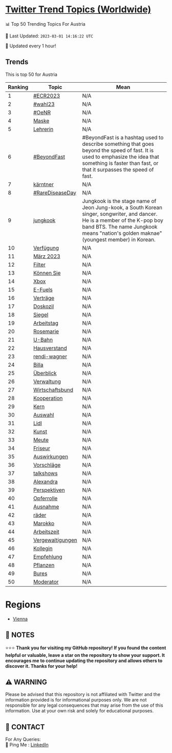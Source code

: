 [Twitter Trend Topics (Worldwide)](https://github.com/ErcinDedeoglu/Twitter-Trend-Topics)
==========


📊 Top 50 Trending Topics For Austria

📆 Last Updated: `2023-03-01 14:16:22 UTC`

🔧 Updated every 1 hour!


## Trends

This is top 50 for Austria

| Ranking | Topic | Mean |
| ------- | ------------ | ------------ |
| 1 | [#ECR2023](http://twitter.com/search?q=%23ECR2023) | N/A |
| 2 | [#wahl23](http://twitter.com/search?q=%23wahl23) | N/A |
| 3 | [#OeNR](http://twitter.com/search?q=%23OeNR) | N/A |
| 4 | [Maske](http://twitter.com/search?q=Maske) | N/A |
| 5 | [Lehrerin](http://twitter.com/search?q=Lehrerin) | N/A |
| 6 | [#BeyondFast](http://twitter.com/search?q=%23BeyondFast) | #BeyondFast is a hashtag used to describe something that goes beyond the speed of fast. It is used to emphasize the idea that something is faster than fast, or that it surpasses the speed of fast. |
| 7 | [kärntner](http://twitter.com/search?q=k%c3%a4rntner) | N/A |
| 8 | [#RareDiseaseDay](http://twitter.com/search?q=%23RareDiseaseDay) | N/A |
| 9 | [jungkook](http://twitter.com/search?q=jungkook) | Jungkook is the stage name of Jeon Jung-kook, a South Korean singer, songwriter, and dancer. He is a member of the K-pop boy band BTS. The name Jungkook means "nation's golden maknae" (youngest member) in Korean. |
| 10 | [Verfügung](http://twitter.com/search?q=Verf%c3%bcgung) | N/A |
| 11 | [März 2023](http://twitter.com/search?q=M%c3%a4rz+2023) | N/A |
| 12 | [Filter](http://twitter.com/search?q=Filter) | N/A |
| 13 | [Können Sie](http://twitter.com/search?q=K%c3%b6nnen+Sie) | N/A |
| 14 | [Xbox](http://twitter.com/search?q=Xbox) | N/A |
| 15 | [E-Fuels](http://twitter.com/search?q=E-Fuels) | N/A |
| 16 | [Verträge](http://twitter.com/search?q=Vertr%c3%a4ge) | N/A |
| 17 | [Doskozil](http://twitter.com/search?q=Doskozil) | N/A |
| 18 | [Siegel](http://twitter.com/search?q=Siegel) | N/A |
| 19 | [Arbeitstag](http://twitter.com/search?q=Arbeitstag) | N/A |
| 20 | [Rosemarie](http://twitter.com/search?q=Rosemarie) | N/A |
| 21 | [U-Bahn](http://twitter.com/search?q=U-Bahn) | N/A |
| 22 | [Hausverstand](http://twitter.com/search?q=Hausverstand) | N/A |
| 23 | [rendi-wagner](http://twitter.com/search?q=rendi-wagner) | N/A |
| 24 | [Billa](http://twitter.com/search?q=Billa) | N/A |
| 25 | [Überblick](http://twitter.com/search?q=%c3%9cberblick) | N/A |
| 26 | [Verwaltung](http://twitter.com/search?q=Verwaltung) | N/A |
| 27 | [Wirtschaftsbund](http://twitter.com/search?q=Wirtschaftsbund) | N/A |
| 28 | [Kooperation](http://twitter.com/search?q=Kooperation) | N/A |
| 29 | [Kern](http://twitter.com/search?q=Kern) | N/A |
| 30 | [Auswahl](http://twitter.com/search?q=Auswahl) | N/A |
| 31 | [Lidl](http://twitter.com/search?q=Lidl) | N/A |
| 32 | [Kunst](http://twitter.com/search?q=Kunst) | N/A |
| 33 | [Meute](http://twitter.com/search?q=Meute) | N/A |
| 34 | [Friseur](http://twitter.com/search?q=Friseur) | N/A |
| 35 | [Auswirkungen](http://twitter.com/search?q=Auswirkungen) | N/A |
| 36 | [Vorschläge](http://twitter.com/search?q=Vorschl%c3%a4ge) | N/A |
| 37 | [talkshows](http://twitter.com/search?q=talkshows) | N/A |
| 38 | [Alexandra](http://twitter.com/search?q=Alexandra) | N/A |
| 39 | [Perspektiven](http://twitter.com/search?q=Perspektiven) | N/A |
| 40 | [Opferrolle](http://twitter.com/search?q=Opferrolle) | N/A |
| 41 | [Ausnahme](http://twitter.com/search?q=Ausnahme) | N/A |
| 42 | [räder](http://twitter.com/search?q=r%c3%a4der) | N/A |
| 43 | [Marokko](http://twitter.com/search?q=Marokko) | N/A |
| 44 | [Arbeitszeit](http://twitter.com/search?q=Arbeitszeit) | N/A |
| 45 | [Vergewaltigungen](http://twitter.com/search?q=Vergewaltigungen) | N/A |
| 46 | [Kollegin](http://twitter.com/search?q=Kollegin) | N/A |
| 47 | [Empfehlung](http://twitter.com/search?q=Empfehlung) | N/A |
| 48 | [Pflanzen](http://twitter.com/search?q=Pflanzen) | N/A |
| 49 | [Bures](http://twitter.com/search?q=Bures) | N/A |
| 50 | [Moderator](http://twitter.com/search?q=Moderator) | N/A |



# Regions

* [Vienna](</Austria/Vienna.md>)



## 📝 NOTES

⭐⭐⭐ **Thank you for visiting my GitHub repository! If you found the content helpful or valuable, leave a star on the repository to show your support. It encourages me to continue updating the repository and allows others to discover it. Thanks for your help!**


## ⚠️ WARNING

Please be advised that this repository is not affiliated with Twitter and the information provided is for informational purposes only. We are not responsible for any legal consequences that may arise from the use of this information. Use at your own risk and solely for educational purposes.


## 📨 CONTACT

 For Any Queries:  
            🏓 Ping Me : [LinkedIn](https://www.linkedin.com/in/ercindedeoglu/)
